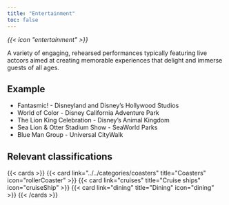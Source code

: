 ```yaml
---
title: "Entertainment"
toc: false
---
```


<i class="bigIcon">{{< icon "entertainment" >}}</i>

A variety of engaging, rehearsed performances typically featuring live actcors aimed at creating memorable experiences that delight and immerse guests of all ages.

## Example

* Fantasmic! - Disneyland and Disney’s Hollywood Studios
* World of Color - Disney California Adventure Park
* The Lion King Celebration - Disney’s Animal Kingdom
* Sea Lion & Otter Stadium Show - SeaWorld Parks
* Blue Man Group - Universal CityWalk

## Relevant classifications

{{< cards  >}}
  {{< card link="../../categories/coasters" title="Coasters" icon="rollerCoaster" >}}
  {{< card link="cruises" title="Cruise ships" icon="cruiseShip" >}}
  {{< card link="dining" title="Dining" icon="dining" >}}
{{< /cards >}}